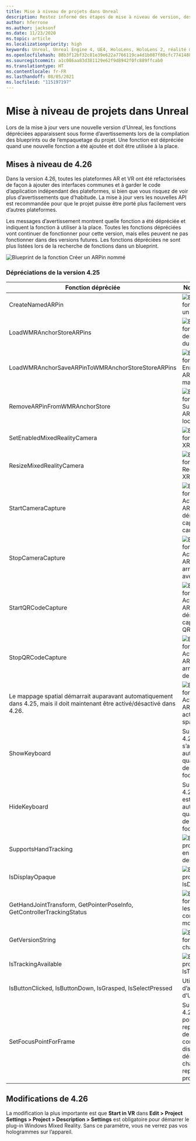 ```yaml
---
title: Mise à niveau de projets dans Unreal
description: Restez informé des étapes de mise à niveau de version, des modifications de l’API et des dépréciations pour vos projets Unreal.
author: hferrone
ms.author: jacksonf
ms.date: 11/23/2020
ms.topic: article
ms.localizationpriority: high
keywords: Unreal, Unreal Engine 4, UE4, HoloLens, HoloLens 2, réalité mixte, développement, documentation, guides, fonctionnalités, casque de réalité mixte, casque windows mixed reality, casque de réalité virtuelle, portage, mise à niveau
ms.openlocfilehash: 88b3f12bf32c81e39e622a7766119ca4d1b087f80cfc774148853926b6446dbc
ms.sourcegitcommit: a1c086aa83d381129e62f9d8942f0fc889ffcab0
ms.translationtype: HT
ms.contentlocale: fr-FR
ms.lasthandoff: 08/05/2021
ms.locfileid: "115197197"
---
```

# <a name="upgrading-projects-in-unreal"></a>Mise à niveau de projets dans Unreal

Lors de la mise à jour vers une nouvelle version d’Unreal, les fonctions dépréciées apparaissent sous forme d’avertissements lors de la compilation des blueprints ou de l’empaquetage du projet.  Une fonction est dépréciée quand une nouvelle fonction a été ajoutée et doit être utilisée à la place. 

## <a name="426-upgrades"></a>Mises à niveau de 4.26
 
Dans la version 4.26, toutes les plateformes AR et VR ont été refactorisées de façon à ajouter des interfaces communes et à garder le code d’application indépendant des plateformes, si bien que vous risquez de voir plus d’avertissements que d’habitude.  La mise à jour vers les nouvelles API est recommandée pour que le projet puisse être porté plus facilement vers d’autres plateformes.

Les messages d’avertissement montrent quelle fonction a été dépréciée et indiquent la fonction à utiliser à la place.  Toutes les fonctions dépréciées vont continuer de fonctionner pour cette version, mais elles peuvent ne pas fonctionner dans des versions futures.  Les fonctions dépréciées ne sont plus listées lors de la recherche de fonctions dans un blueprint.

![Blueprint de la fonction Créer un ARPin nommé](images/unreal-porting-img-01.png)

### <a name="425-deprecations"></a>Dépréciations de la version 4.25

| Fonction dépréciée | Nouvelle fonction |
| --- | --- |
| CreateNamedARPin | ![Blueprint de la fonction Épingler un composant](images/unreal-porting-img-02.png) |
| LoadWMRAnchorStoreARPins | ![Blueprint de la fonction Charger des ARPins à partir du magasin local](images/unreal-porting-img-03.png) |
| LoadWMRAnchorSaveARPinToWMRAnchorStoreStoreARPins | ![Blueprint de la fonction Enregistrer un ARPin dans le magasin local](images/unreal-porting-img-04.png) |
| RemoveARPinFromWMRAnchorStore | ![Blueprint de la fonction Supprimer un ARPin du magasin local](images/unreal-porting-img-05.png) |
| SetEnabledMixedRealityCamera | ![Blueprint de la fonction Activer XRCamera](images/unreal-porting-img-06.png) |
| ResizeMixedRealityCamera | ![Blueprint de la fonction Redimensionner XRCamera](images/unreal-porting-img-07.png) |
| StartCameraCapture | ![Blueprint de la fonction Activer/désactiver ARCapture pour démarrer la capture avec la caméra](images/unreal-porting-img-08.png) |
| StopCameraCapture | ![Blueprint de la fonction Activer/désactiver ARCapture pour arrêter la capture avec la caméra](images/unreal-porting-img-09.png) |
| StartQRCodeCapture | ![Blueprint de la fonction Activer/désactiver ARCapture pour démarrer la capture de code QR](images/unreal-porting-img-10.png) |
| StopQRCodeCapture | ![Blueprint de la fonction Activer/désactiver ARCapture pour arrêter la capture de code QR](images/unreal-porting-img-11.png) |
| Le mappage spatial démarrait auparavant automatiquement dans 4.25, mais il doit maintenant être activé/désactivé dans 4.26. | ![Blueprint de la fonction Activer/désactiver ARCapture pour activer le mappage spatial](images/unreal-porting-img-12.png) |
| ShowKeyboard | Supprimé dans 4.26, car le clavier s’affiche automatiquement quand un widget de texte reçoit le focus. |
| HideKeyboard | Supprimé dans 4.26, car le clavier est masqué automatiquement quand un widget de texte n’a plus le focus. |
| SupportsHandTracking | ![Blueprint de la propriété de prise en charge du suivi des mains](images/unreal-porting-img-13.png) |
| IsDisplayOpaque | ![Blueprint de la propriété IsDisplayOpaque](images/unreal-porting-img-14.png) |
| GetHandJointTransform, GetPointerPoseInfo, GetControllerTrackingStatus | ![Blueprint de la fonction Obtenir les données du contrôleur de mouvement](images/unreal-porting-img-15.png) |
| GetVersionString | ![Blueprint de la fonction Obtenir la chaîne de version](images/unreal-porting-img-16.png) |
| IsTrackingAvailable | ![Blueprint de la propriété IsTrackingAvailable](images/unreal-porting-img-17.png) |
| IsButtonClicked, IsButtonDown, IsGrasped, IsSelectPressed | Utilisez le système d’action d’entrée d’Unreal. |
| SetFocusPointForFrame | Supprimé dans 4.26  Était utilisé pour la reprojection lors de la communication à distance, qui prend désormais en charge la reprojection de profondeur. |

## <a name="426-changes"></a>Modifications de 4.26

La modification la plus importante est que **Start in VR** dans **Edit > Project Settings > Project > Description > Settings** est obligatoire pour démarrer le plug-in Windows Mixed Reality. Sans ce paramètre, vous ne verrez pas vos hologrammes sur l’appareil.
